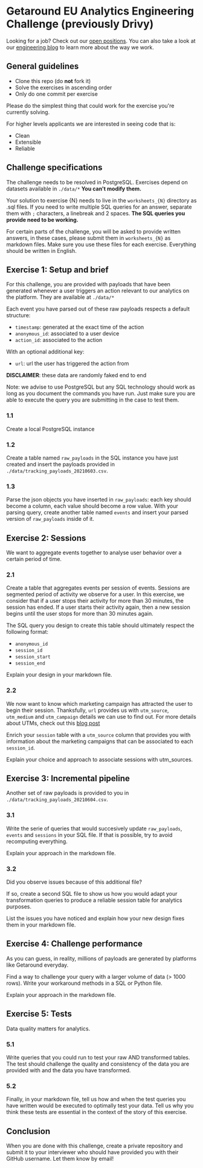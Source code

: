 # Getaround EU Analytics Engineering Challenge (previously Drivy)

Looking for a job? Check out our [open positions](https://www.welcometothejungle.com/en/companies/getaround/jobs).
You can also take a look at our [engineering blog](https://drivy.engineering/) to learn more about the way we work.

## General guidelines

- Clone this repo (do **not** fork it)
- Solve the exercises in  ascending order
- Only do one commit per exercise

Please do the simplest thing that could work for the exercise you're currently solving.

For higher levels applicants we are interested in seeing code that is:

- Clean
- Extensible
- Reliable

## Challenge specifications

The challenge needs to be resolved in PostgreSQL.
Exercises depend on datasets available in `./data/*`
**You can't modify them.**

Your solution to exercise {N} needs to live in the `worksheets_{N}` directory as .sql files. If you need to write multiple SQL queries for an answer, separate them with `;` characters, a linebreak and 2 spaces.
**The SQL queries you provide need to be working.**

For certain parts of the challenge, you will be asked to provide written answers, in these cases, please submit them in `worksheets_{N}` as markdown files. Make sure you use these files for each exercise. Everything should be written in English.


## Exercise 1: Setup and brief

For this challenge, you are provided with payloads that have been generated whenever a user triggers an action relevant to our analytics on the platform. They are available at `./data/*`

Each event you have parsed out of these raw payloads respects a default structure:
- `timestamp`: generated at the exact time of the action
- `anonymous_id`: associated to a user device
- `action_id`: associated to the action

With an optional additional key:
- `url`: url the user has triggered the action from

**DISCLAIMER**: these data are randomly faked end to end

Note: we advise to use PostgreSQL but any SQL technology should work as long as you document the commands you have run. Just make sure you are able to execute the query you are submitting in the case to test them.

### 1.1

Create a local PostgreSQL instance

### 1.2

Create a table named `raw_payloads` in the SQL instance you have just created and insert the payloads provided in `./data/tracking_payloads_20210603.csv`.

### 1.3

Parse the json objects you have inserted in `raw_payloads`: each key should become a column, each value should become a row value.
With your parsing query, create another table named `events` and insert your parsed version of `raw_payloads` inside of it.


## Exercise 2: Sessions

We want to aggregate events together to analyse user behavior over a certain period of time.

### 2.1 

Create a table that aggregates events per session of events. Sessions are segmented period of activity we observe for a user. In this exercise, we consider that if a user stops their activity for more than 30 minutes, the session has ended. If a user starts their activity again, then a new session begins until the user stops for more than 30 minutes again.

The SQL query you design to create this table should ultimately respect the following format:
- `anonymous_id`
- `session_id`
- `session_start`
- `session_end`

Explain your design in your markdown file.

### 2.2 

We now want to know which marketing campaign has attracted the user to begin their session. Thanksfully, `url` provides us with `utm_source`, `utm_medium` and `utm_campaign` details we can use to find out. For more details about UTMs, check out this [blog post](https://buffer.com/library/utm-guide/)

Enrich your `session` table with a `utm_source` column that provides you with information about the marketing campaigns that can be associated to each `session_id`.

Explain your choice and approach to associate sessions with utm_sources.


## Exercise 3: Incremental pipeline

Another set of raw payloads is provided to you in `./data/tracking_payloads_20210604.csv`.

### 3.1

Write the serie of queries that would succesively update `raw_payloads`, `events` and `sessions` in your SQL file. If that is possible, try to avoid recomputing everything.

Explain your approach in the markdown file.

### 3.2

Did you observe issues because of this additional file? 

If so, create a second SQL file to show us how you would adapt your transformation queries to produce a reliable session table for analytics purposes.

List the issues you have noticed and explain how your new design fixes them in your markdown file.


## Exercise 4: Challenge performance

As you can guess, in reality, millions of payloads are generated by platforms like Getaround everyday.

Find a way to challenge your query with a larger volume of data (> 1000 rows). Write your workaround methods in a SQL or Python file.

Explain your approach in the markdown file.


## Exercise 5: Tests

Data quality matters for analytics.

### 5.1 

Write queries that you could run to test your raw AND transformed tables.
The test should challenge the quality and consistency of the data you are provided with and the data you have transformed.

### 5.2

Finally, in your markdown file, tell us how and when the test queries you have written would be executed to optimally test your data. Tell us why you think these tests are essential in the context of the story of this exercise.


## Conclusion

When you are done with this challenge, create a private repository and submit it to your interviewer who should have provided you with their GitHub username. Let them know by email!
